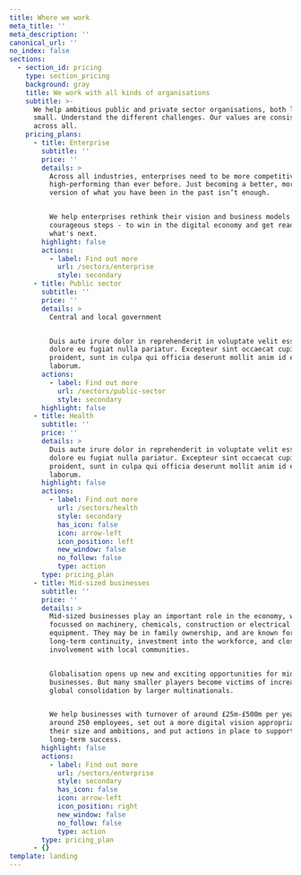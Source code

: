 ```yaml
---
title: Where we work
meta_title: ''
meta_description: ''
canonical_url: ''
no_index: false
sections:
  - section_id: pricing
    type: section_pricing
    background: gray
    title: We work with all kinds of organisations
    subtitle: >-
      We help ambitious public and private sector organisations, both large and
      small. Understand the different challenges. Our values are consistent
      across all.
    pricing_plans:
      - title: Enterprise
        subtitle: ''
        price: ''
        details: >
          Across all industries, enterprises need to be more competitive and
          high-performing than ever before. Just becoming a better, more digital
          version of what you have been in the past isn’t enough.


          We help enterprises rethink their vision and business models and take
          courageous steps - to win in the digital economy and get ready for
          what's next.
        highlight: false
        actions:
          - label: Find out more
            url: /sectors/enterprise
            style: secondary
      - title: Public sector
        subtitle: ''
        price: ''
        details: >
          Central and local government


          Duis aute irure dolor in reprehenderit in voluptate velit esse cillum
          dolore eu fugiat nulla pariatur. Excepteur sint occaecat cupidatat non
          proident, sunt in culpa qui officia deserunt mollit anim id est
          laborum.
        actions:
          - label: Find out more
            url: /sectors/public-sector
            style: secondary
        highlight: false
      - title: Health
        subtitle: ''
        price: ''
        details: >
          Duis aute irure dolor in reprehenderit in voluptate velit esse cillum
          dolore eu fugiat nulla pariatur. Excepteur sint occaecat cupidatat non
          proident, sunt in culpa qui officia deserunt mollit anim id est
          laborum.
        highlight: false
        actions:
          - label: Find out more
            url: /sectors/health
            style: secondary
            has_icon: false
            icon: arrow-left
            icon_position: left
            new_window: false
            no_follow: false
            type: action
        type: pricing_plan
      - title: Mid-sized businesses
        subtitle: ''
        price: ''
        details: >
          Mid-sized businesses play an important role in the economy, whether
          focussed on machinery, chemicals, construction or electrical
          equipment. They may be in family ownership, and are known for their
          long-term continuity, investment into the workforce, and close
          involvement with local communities.


          Globalisation opens up new and exciting opportunities for mid-cap
          businesses. But many smaller players become victims of increasing
          global consolidation by larger multinationals.


          We help businesses with turnover of around £25m-£500m per year, or
          around 250 employees, set out a more digital vision appropriate to
          their size and ambitions, and put actions in place to support their
          long-term success.
        highlight: false
        actions:
          - label: Find out more
            url: /sectors/enterprise
            style: secondary
            has_icon: false
            icon: arrow-left
            icon_position: right
            new_window: false
            no_follow: false
            type: action
        type: pricing_plan
      - {}
template: landing
---
```

